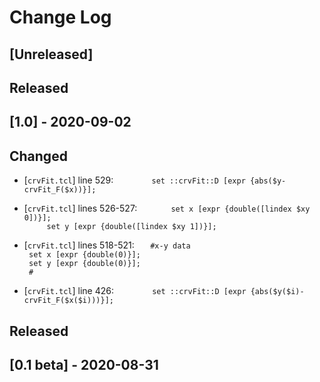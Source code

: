 # Change Log

## [Unreleased]

## Released
## [1.0] - 2020-09-02
## Changed
- [`crvFit.tcl`] line 529: `		set ::crvFit::D [expr {abs($y-crvFit_F($x))}];`
- [`crvFit.tcl`] lines 526-527: `		set x [expr {double([lindex $xy 0])}];`  
  `		set y [expr {double([lindex $xy 1])}];`
- [`crvFit.tcl`] lines 518-521: `	#x-y data`  
  `	set x [expr {double(0)}];`  
  `	set y [expr {double(0)}];`  
  `	#`

- [`crvFit.tcl`] line 426: `		set ::crvFit::D [expr {abs($y($i)-crvFit_F($x($i)))}];`

## Released
## [0.1 beta] - 2020-08-31
